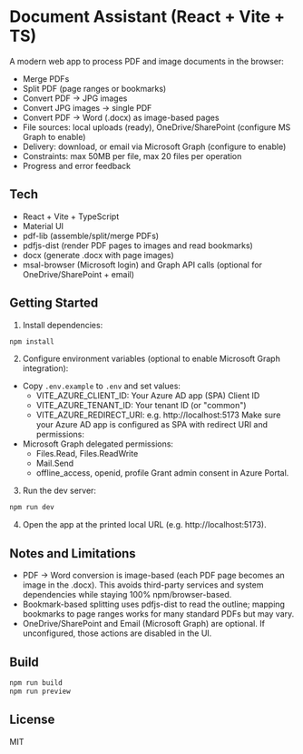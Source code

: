 # Document Assistant (React + Vite + TS)

A modern web app to process PDF and image documents in the browser:
- Merge PDFs
- Split PDF (page ranges or bookmarks)
- Convert PDF -> JPG images
- Convert JPG images -> single PDF
- Convert PDF -> Word (.docx) as image-based pages
- File sources: local uploads (ready), OneDrive/SharePoint (configure MS Graph to enable)
- Delivery: download, or email via Microsoft Graph (configure to enable)
- Constraints: max 50MB per file, max 20 files per operation
- Progress and error feedback

## Tech
- React + Vite + TypeScript
- Material UI
- pdf-lib (assemble/split/merge PDFs)
- pdfjs-dist (render PDF pages to images and read bookmarks)
- docx (generate .docx with page images)
- msal-browser (Microsoft login) and Graph API calls (optional for OneDrive/SharePoint + email)

## Getting Started

1) Install dependencies:
```bash
npm install
```

2) Configure environment variables (optional to enable Microsoft Graph integration):
- Copy `.env.example` to `.env` and set values:
  - VITE_AZURE_CLIENT_ID: Your Azure AD app (SPA) Client ID
  - VITE_AZURE_TENANT_ID: Your tenant ID (or "common")
  - VITE_AZURE_REDIRECT_URI: e.g. http://localhost:5173
Make sure your Azure AD app is configured as SPA with redirect URI and permissions:
- Microsoft Graph delegated permissions:
  - Files.Read, Files.ReadWrite
  - Mail.Send
  - offline_access, openid, profile
Grant admin consent in Azure Portal.

3) Run the dev server:
```bash
npm run dev
```

4) Open the app at the printed local URL (e.g. http://localhost:5173).

## Notes and Limitations

- PDF -> Word conversion is image-based (each PDF page becomes an image in the .docx). This avoids third-party services and system dependencies while staying 100% npm/browser-based.
- Bookmark-based splitting uses pdfjs-dist to read the outline; mapping bookmarks to page ranges works for many standard PDFs but may vary.
- OneDrive/SharePoint and Email (Microsoft Graph) are optional. If unconfigured, those actions are disabled in the UI.

## Build
```bash
npm run build
npm run preview
```

## License
MIT
